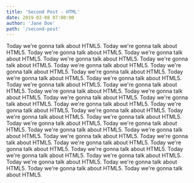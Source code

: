 ```yaml
---
title: 'Second Post - HTML'
date: 2019-02-08 07:00:00
author: 'Jane Doe'
path: '/second-post'
---
```


Today we're gonna talk about HTML5. Today we're gonna talk about HTML5. Today we're gonna talk about HTML5. Today we're gonna talk about HTML5. Today we're gonna talk about HTML5. Today we're gonna talk about HTML5. Today we're gonna talk about HTML5. Today we're gonna talk about HTML5. Today we're gonna talk about HTML5. Today we're gonna talk about HTML5. Today we're gonna talk about HTML5. Today we're gonna talk about HTML5. Today we're gonna talk about HTML5. Today we're gonna talk about HTML5. Today we're gonna talk about HTML5. Today we're gonna talk about HTML5. Today we're gonna talk about HTML5. Today we're gonna talk about HTML5. Today we're gonna talk about HTML5. Today we're gonna talk about HTML5. Today we're gonna talk about HTML5. Today we're gonna talk about HTML5. Today we're gonna talk about HTML5. Today we're gonna talk about HTML5. Today we're gonna talk about HTML5. Today we're gonna talk about HTML5. Today we're gonna talk about HTML5. Today we're gonna talk about HTML5. Today we're gonna talk about HTML5. Today we're gonna talk about HTML5. Today we're gonna talk about HTML5. Today we're gonna talk about HTML5. Today we're gonna talk about HTML5. Today we're gonna talk about HTML5. Today we're gonna talk about HTML5. Today we're gonna talk about HTML5. Today we're gonna talk about HTML5. 